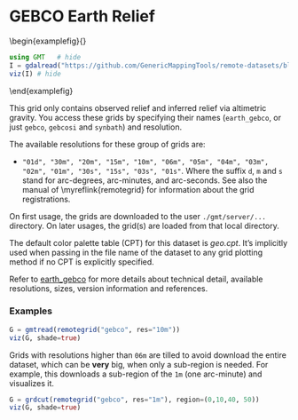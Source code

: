 # GEBCO Earth Relief


\begin{examplefig}{}
```julia
using GMT	# hide
I = gdalread("https://github.com/GenericMappingTools/remote-datasets/blob/main/docs/_static/GMT_earth_gebco.jpg?raw=true"); # hide
viz(I) # hide
```
\end{examplefig}

This grid only contains observed relief and inferred relief via altimetric gravity. You access these grids
by specifying their names (`earth_gebco`, or just `gebco`, `gebcosi` and `synbath`) and resolution.

The available resolutions for these group of grids are:
- `"01d", "30m", "20m", "15m", "10m", "06m", "05m", "04m", "03m", "02m", "01m", "30s", "15s", "03s", "01s"`. Where
  the suffix `d`, `m` and `s` stand for arc-degrees, arc-minutes, and arc-seconds. See also the manual
  of \myreflink{remotegrid} for information about the grid registrations.

On first usage, the grids are downloaded to the user `./gmt/server/...` directory. On later usages,
the grid(s) are loaded from that local directory.

The default color palette table (CPT) for this dataset is _geo.cpt_. It’s implicitly used when passing in the
file name of the dataset to any grid plotting method if no CPT is explicitly specified.

Refer to [earth_gebco](https://www.generic-mapping-tools.org/remote-datasets/earth-gebco.html) for more details
about technical detail, available resolutions, sizes, version information and references.

### Examples

```julia
G = gmtread(remotegrid("gebco", res="10m"))
viz(G, shade=true)
```

Grids with resolutions higher than `06m` are tilled to avoid download the entire dataset, which can be **very** big,
when only a sub-region is needed. For example, this downloads a sub-region of the `1m` (one arc-minute) and visualizes it.

```julia
G = grdcut(remotegrid("gebco", res="1m"), region=(0,10,40, 50))
viz(G, shade=true)
```

